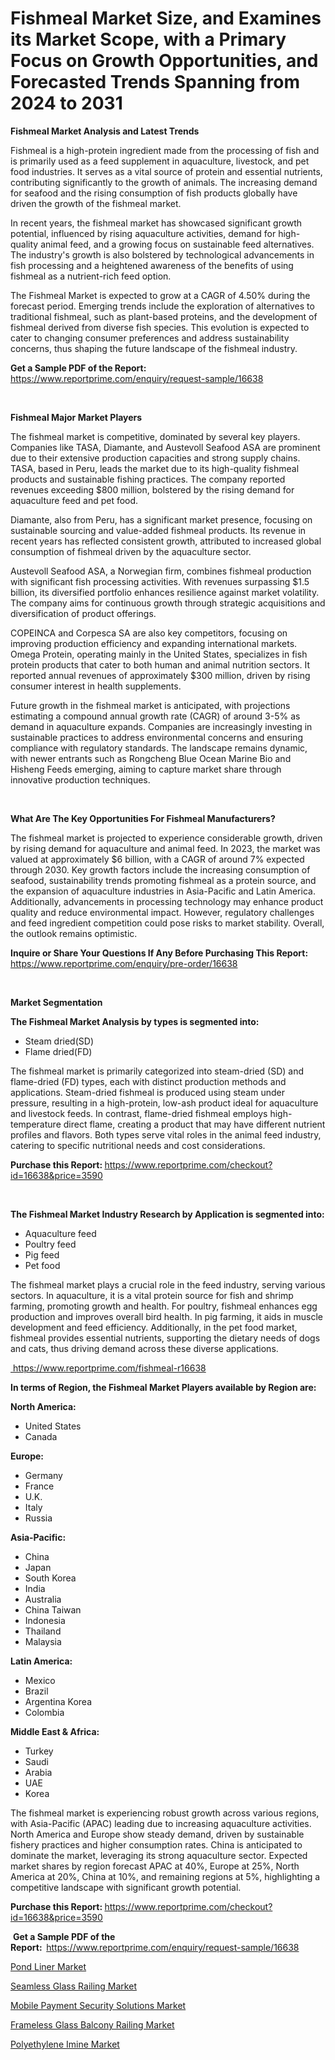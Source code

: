 <p><h1>Fishmeal Market Size, and Examines its Market Scope, with a Primary Focus on Growth Opportunities, and Forecasted Trends Spanning from 2024 to 2031</h1></p><p><strong>Fishmeal Market Analysis and Latest Trends</strong></p>
<p><p>Fishmeal is a high-protein ingredient made from the processing of fish and is primarily used as a feed supplement in aquaculture, livestock, and pet food industries. It serves as a vital source of protein and essential nutrients, contributing significantly to the growth of animals. The increasing demand for seafood and the rising consumption of fish products globally have driven the growth of the fishmeal market.</p><p>In recent years, the fishmeal market has showcased significant growth potential, influenced by rising aquaculture activities, demand for high-quality animal feed, and a growing focus on sustainable feed alternatives. The industry's growth is also bolstered by technological advancements in fish processing and a heightened awareness of the benefits of using fishmeal as a nutrient-rich feed option.</p><p>The Fishmeal Market is expected to grow at a CAGR of 4.50% during the forecast period. Emerging trends include the exploration of alternatives to traditional fishmeal, such as plant-based proteins, and the development of fishmeal derived from diverse fish species. This evolution is expected to cater to changing consumer preferences and address sustainability concerns, thus shaping the future landscape of the fishmeal industry.</p></p>
<p><strong>Get a Sample PDF of the Report:&nbsp;</strong> <a href="https://www.reportprime.com/enquiry/request-sample/16638?utm_campaign=63&utm_medium=2&utm_source=Github&utm_content=ia&utm_term=24122024&utm_id=fishmeal">https://www.reportprime.com/enquiry/request-sample/16638</a></p>
<p>&nbsp;</p>
<p><strong>Fishmeal Major Market Players</strong></p>
<p><p>The fishmeal market is competitive, dominated by several key players. Companies like TASA, Diamante, and Austevoll Seafood ASA are prominent due to their extensive production capacities and strong supply chains. TASA, based in Peru, leads the market due to its high-quality fishmeal products and sustainable fishing practices. The company reported revenues exceeding $800 million, bolstered by the rising demand for aquaculture feed and pet food.</p><p>Diamante, also from Peru, has a significant market presence, focusing on sustainable sourcing and value-added fishmeal products. Its revenue in recent years has reflected consistent growth, attributed to increased global consumption of fishmeal driven by the aquaculture sector.</p><p>Austevoll Seafood ASA, a Norwegian firm, combines fishmeal production with significant fish processing activities. With revenues surpassing $1.5 billion, its diversified portfolio enhances resilience against market volatility. The company aims for continuous growth through strategic acquisitions and diversification of product offerings.</p><p>COPEINCA and Corpesca SA are also key competitors, focusing on improving production efficiency and expanding international markets. Omega Protein, operating mainly in the United States, specializes in fish protein products that cater to both human and animal nutrition sectors. It reported annual revenues of approximately $300 million, driven by rising consumer interest in health supplements.</p><p>Future growth in the fishmeal market is anticipated, with projections estimating a compound annual growth rate (CAGR) of around 3-5% as demand in aquaculture expands. Companies are increasingly investing in sustainable practices to address environmental concerns and ensuring compliance with regulatory standards. The landscape remains dynamic, with newer entrants such as Rongcheng Blue Ocean Marine Bio and Hisheng Feeds emerging, aiming to capture market share through innovative production techniques.</p></p>
<p>&nbsp;</p>
<p><strong>What Are The Key Opportunities For Fishmeal Manufacturers?</strong></p>
<p><p>The fishmeal market is projected to experience considerable growth, driven by rising demand for aquaculture and animal feed. In 2023, the market was valued at approximately $6 billion, with a CAGR of around 7% expected through 2030. Key growth factors include the increasing consumption of seafood, sustainability trends promoting fishmeal as a protein source, and the expansion of aquaculture industries in Asia-Pacific and Latin America. Additionally, advancements in processing technology may enhance product quality and reduce environmental impact. However, regulatory challenges and feed ingredient competition could pose risks to market stability. Overall, the outlook remains optimistic.</p></p>
<p><strong>Inquire or Share Your Questions If Any Before Purchasing This Report:</strong> <a href="https://www.reportprime.com/enquiry/pre-order/16638?utm_campaign=63&utm_medium=2&utm_source=Github&utm_content=ia&utm_term=24122024&utm_id=fishmeal">https://www.reportprime.com/enquiry/pre-order/16638</a></p>
<p>&nbsp;</p>
<p><strong>Market Segmentation</strong></p>
<p><strong>The Fishmeal Market Analysis by types is segmented into:</strong></p>
<p><ul><li>Steam dried(SD)</li><li>Flame dried(FD)</li></ul></p>
<p><p>The fishmeal market is primarily categorized into steam-dried (SD) and flame-dried (FD) types, each with distinct production methods and applications. Steam-dried fishmeal is produced using steam under pressure, resulting in a high-protein, low-ash product ideal for aquaculture and livestock feeds. In contrast, flame-dried fishmeal employs high-temperature direct flame, creating a product that may have different nutrient profiles and flavors. Both types serve vital roles in the animal feed industry, catering to specific nutritional needs and cost considerations.</p></p>
<p><strong>Purchase this Report:&nbsp;</strong><a href="https://www.reportprime.com/checkout?id=16638&price=3590&utm_campaign=63&utm_medium=2&utm_source=Github&utm_content=ia&utm_term=24122024&utm_id=fishmeal">https://www.reportprime.com/checkout?id=16638&price=3590</a></p>
<p>&nbsp;</p>
<p><strong>The Fishmeal Market Industry Research by Application is segmented into:</strong></p>
<p><ul><li>Aquaculture feed</li><li>Poultry feed</li><li>Pig feed</li><li>Pet food</li></ul></p>
<p><p>The fishmeal market plays a crucial role in the feed industry, serving various sectors. In aquaculture, it is a vital protein source for fish and shrimp farming, promoting growth and health. For poultry, fishmeal enhances egg production and improves overall bird health. In pig farming, it aids in muscle development and feed efficiency. Additionally, in the pet food market, fishmeal provides essential nutrients, supporting the dietary needs of dogs and cats, thus driving demand across these diverse applications.</p></p>
<p><a href="https://www.reportprime.com/fishmeal-r16638?utm_campaign=63&utm_medium=2&utm_source=Github&utm_content=ia&utm_term=24122024&utm_id=fishmeal">&nbsp;https://www.reportprime.com/fishmeal-r16638</a></p>
<p><strong>In terms of Region, the Fishmeal Market Players available by Region are:</strong></p>
<p>
    <p> <strong> North America: </strong>
        <ul>
            <li>United States</li>
            <li>Canada</li>
        </ul>
        </p> 
    <p> <strong> Europe: </strong>
        <ul>
            <li>Germany</li>
            <li>France</li>
            <li>U.K.</li>
            <li>Italy</li>
            <li>Russia</li>
        </ul>
        </p> 
    <p> <strong> Asia-Pacific: </strong>
        <ul>
            <li>China</li>
            <li>Japan</li>
            <li>South Korea</li>
            <li>India</li>
            <li>Australia</li>
            <li>China Taiwan</li>
            <li>Indonesia</li>
            <li>Thailand</li>
            <li>Malaysia</li>
        </ul>
        </p> 
    <p> <strong> Latin America: </strong>
        <ul>
            <li>Mexico</li>
            <li>Brazil</li>
            <li>Argentina Korea</li>
            <li>Colombia</li>
        </ul>
        </p> 
    <p> <strong> Middle East & Africa: </strong>
        <ul>
            <li>Turkey</li>
            <li>Saudi</li>
            <li>Arabia</li>
            <li>UAE</li>
            <li>Korea</li>
        </ul>
    </p>
    </p>
<p><p>The fishmeal market is experiencing robust growth across various regions, with Asia-Pacific (APAC) leading due to increasing aquaculture activities. North America and Europe show steady demand, driven by sustainable fishery practices and higher consumption rates. China is anticipated to dominate the market, leveraging its strong aquaculture sector. Expected market shares by region forecast APAC at 40%, Europe at 25%, North America at 20%, China at 10%, and remaining regions at 5%, highlighting a competitive landscape with significant growth potential.</p></p>
<p><strong>Purchase this Report: </strong><a href="https://www.reportprime.com/checkout?id=16638&price=3590&utm_campaign=63&utm_medium=2&utm_source=Github&utm_content=ia&utm_term=24122024&utm_id=fishmeal">https://www.reportprime.com/checkout?id=16638&price=3590</a></p>
<p>&nbsp;<strong>Get a Sample PDF of the Report:&nbsp;&nbsp;</strong><a href="https://www.reportprime.com/enquiry/request-sample/16638?utm_campaign=63&utm_medium=2&utm_source=Github&utm_content=ia&utm_term=24122024&utm_id=fishmeal">https://www.reportprime.com/enquiry/request-sample/16638</a></p>
<p><strong></strong></p>
<p><p><a href="https://github.com/millionkaryn68/Market-Research-Report-List-1/blob/main/pond-liner-market.md?utm_campaign=63&utm_medium=2&utm_source=Github&utm_content=ia&utm_term=24122024&utm_id=fishmeal">Pond Liner Market</a></p><p><a href="https://www.linkedin.com/pulse/seamless-glass-railing-market-forecasted-from-2024-2031-ii2cf?utm_campaign=63&utm_medium=2&utm_source=Github&utm_content=ia&utm_term=24122024&utm_id=fishmeal">Seamless Glass Railing Market</a></p><p><a href="https://www.linkedin.com/pulse/mobile-payment-security-solutions-market-indicators-size-regional-ppqfc?utm_campaign=63&utm_medium=2&utm_source=Github&utm_content=ia&utm_term=24122024&utm_id=fishmeal">Mobile Payment Security Solutions Market</a></p><p><a href="https://www.linkedin.com/pulse/insightful-frameless-glass-balcony-railing-market-report-swot-02vef?utm_campaign=63&utm_medium=2&utm_source=Github&utm_content=ia&utm_term=24122024&utm_id=fishmeal">Frameless Glass Balcony Railing Market</a></p><p><a href="https://github.com/leopardmicheal7019/Market-Research-Report-List-1/blob/main/polyethylene-imine-market.md?utm_campaign=63&utm_medium=2&utm_source=Github&utm_content=ia&utm_term=24122024&utm_id=fishmeal">Polyethylene Imine Market</a></p></p>